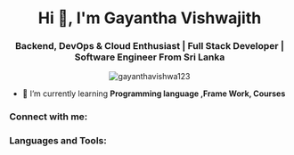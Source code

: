 <h1 align="center">Hi 👋, I'm Gayantha Vishwajith</h1>
<h3 align="center">Backend, DevOps & Cloud Enthusiast | Full Stack Developer |  Software Engineer From Sri Lanka</h3>

<p align="center"> <img src="https://komarev.com/ghpvc/?username=gayanthavishwa123&label=Profile%20views&color=0e75b6&style=flat" alt="gayanthavishwa123" /> </p>

- 🌱 I’m currently learning **Programming language ,Frame Work, Courses**

<h3 align="left">Connect with me:</h3>
<p align="left">
</p>

<h3 align="left">Languages and Tools:</h3>


